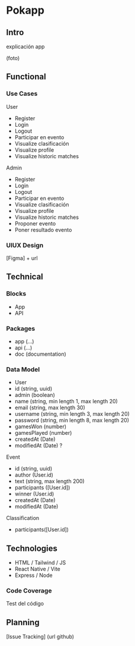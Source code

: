 # Pokapp

## Intro

explicación app

(foto) 

## Functional

### Use Cases

User
- Register
- Login
- Logout
- Participar en evento
- Visualize clasificación
- Visualize profile
- Visualize historic matches

Admin
- Register
- Login
- Logout
- Participar en evento
- Visualize clasificación
- Visualize profile
- Visualize historic matches
- Proponer evento
- Poner resultado evento

### UIUX Design

[Figma] + url

## Technical

### Blocks

- App
- API

### Packages

- app (...)
- api (...)
- doc (documentation)

### Data Model

- User
- id (string, uuid)
- admin (boolean)
- name (string, min length 1, max length 20)
- email (string, max length 30)
- username (string, min length 3, max length 20)
- password (string, min length 8, max length 20)
- gamesWon (number)
- gamesPlayed (number)
- createdAt (Date)
- modifiedAt (Date) ?

Event 
- id (string, uuid)
- author (User.id)
- text (string, max length 200)
- participants ([User.id])
- winner (User.id)
- createdAt (Date)
- modifiedAt (Date)

Classification
- participants([User.id])



## Technologies

- HTML / Tailwind / JS
- React Native / Vite
- Express / Node

### Code Coverage

Test del código

## Planning

[Issue Tracking] (url github)